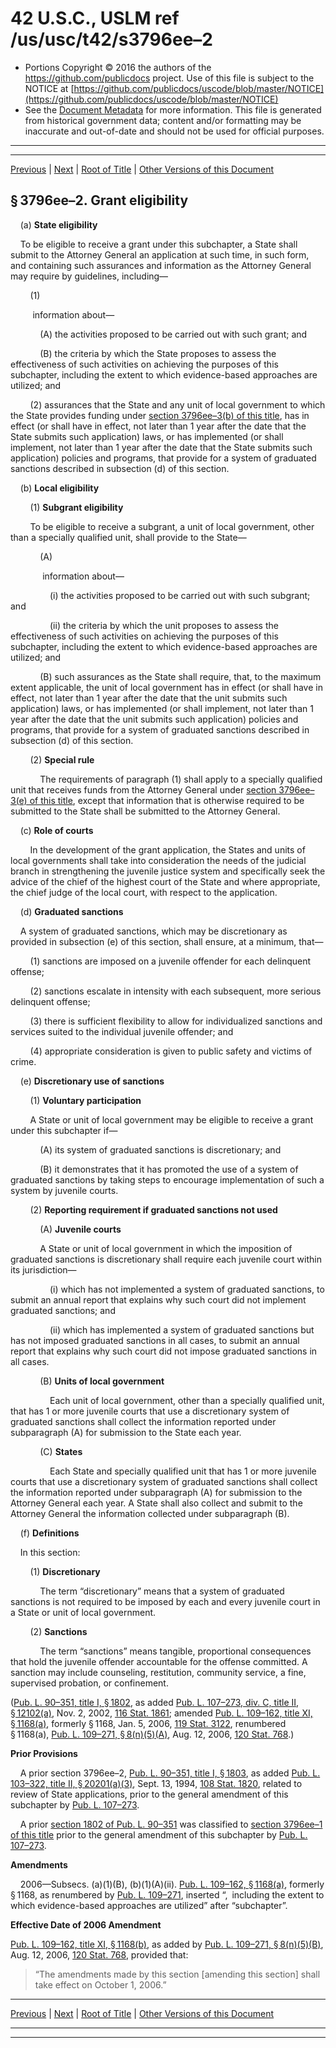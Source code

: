 ---
---

# 42 U.S.C., USLM ref /us/usc/t42/s3796ee–2

* Portions Copyright © 2016 the authors of the https://github.com/publicdocs project.
  Use of this file is subject to the NOTICE at [https://github.com/publicdocs/uscode/blob/master/NOTICE](https://github.com/publicdocs/uscode/blob/master/NOTICE)
* See the [Document Metadata](././../../../../..//README.md) for more information.
  This file is generated from historical government data; content and/or formatting may be inaccurate and out-of-date and should not be used for official purposes.

----------
----------

[Previous](./../../../../..//us/usc/t42/ch46/schXII–F/m__us_usc_t42_s3796ee–1.md) | [Next](./../../../../..//us/usc/t42/ch46/schXII–F/m__us_usc_t42_s3796ee–3.md) | [Root of Title](./../../../../../) | [Other Versions of this Document](https://publicdocs.github.io/go/links?ns=uslm&ref=%2Fus%2Fusc%2Ft42%2Fs3796ee%E2%80%932)

## § 3796ee–2. Grant eligibility

    (a) __State eligibility__ 

    To be eligible to receive a grant under this subchapter, a State shall submit to the Attorney General an application at such time, in such form, and containing such assurances and information as the Attorney General may require by guidelines, including—

        (1)

         information about—

            (A) the activities proposed to be carried out with such grant; and

            (B) the criteria by which the State proposes to assess the effectiveness of such activities on achieving the purposes of this subchapter, including the extent to which evidence-based approaches are utilized; and

        (2) assurances that the State and any unit of local government to which the State provides funding under [section 3796ee–3(b) of this title][/us/usc/t42/s3796ee–3/b], has in effect (or shall have in effect, not later than 1 year after the date that the State submits such application) laws, or has implemented (or shall implement, not later than 1 year after the date that the State submits such application) policies and programs, that provide for a system of graduated sanctions described in subsection (d) of this section.

    (b) __Local eligibility__ 

        (1) __Subgrant eligibility__ 

        To be eligible to receive a subgrant, a unit of local government, other than a specially qualified unit, shall provide to the State—

            (A)

             information about—

                (i) the activities proposed to be carried out with such subgrant; and

                (ii) the criteria by which the unit proposes to assess the effectiveness of such activities on achieving the purposes of this subchapter, including the extent to which evidence-based approaches are utilized; and

            (B) such assurances as the State shall require, that, to the maximum extent applicable, the unit of local government has in effect (or shall have in effect, not later than 1 year after the date that the unit submits such application) laws, or has implemented (or shall implement, not later than 1 year after the date that the unit submits such application) policies and programs, that provide for a system of graduated sanctions described in subsection (d) of this section.

        (2) __Special rule__ 

            The requirements of paragraph (1) shall apply to a specially qualified unit that receives funds from the Attorney General under [section 3796ee–3(e) of this title][/us/usc/t42/s3796ee–3/e], except that information that is otherwise required to be submitted to the State shall be submitted to the Attorney General.

    (c) __Role of courts__ 

        In the development of the grant application, the States and units of local governments shall take into consideration the needs of the judicial branch in strengthening the juvenile justice system and specifically seek the advice of the chief of the highest court of the State and where appropriate, the chief judge of the local court, with respect to the application.

    (d) __Graduated sanctions__ 

    A system of graduated sanctions, which may be discretionary as provided in subsection (e) of this section, shall ensure, at a minimum, that—

        (1) sanctions are imposed on a juvenile offender for each delinquent offense;

        (2) sanctions escalate in intensity with each subsequent, more serious delinquent offense;

        (3) there is sufficient flexibility to allow for individualized sanctions and services suited to the individual juvenile offender; and

        (4) appropriate consideration is given to public safety and victims of crime.

    (e) __Discretionary use of sanctions__ 

        (1) __Voluntary participation__ 

        A State or unit of local government may be eligible to receive a grant under this subchapter if—

            (A) its system of graduated sanctions is discretionary; and

            (B) it demonstrates that it has promoted the use of a system of graduated sanctions by taking steps to encourage implementation of such a system by juvenile courts.

        (2) __Reporting requirement if graduated sanctions not used__ 

            (A) __Juvenile courts__ 

            A State or unit of local government in which the imposition of graduated sanctions is discretionary shall require each juvenile court within its jurisdiction—

                (i) which has not implemented a system of graduated sanctions, to submit an annual report that explains why such court did not implement graduated sanctions; and

                (ii) which has implemented a system of graduated sanctions but has not imposed graduated sanctions in all cases, to submit an annual report that explains why such court did not impose graduated sanctions in all cases.

            (B) __Units of local government__ 

                Each unit of local government, other than a specially qualified unit, that has 1 or more juvenile courts that use a discretionary system of graduated sanctions shall collect the information reported under subparagraph (A) for submission to the State each year.

            (C) __States__ 

                Each State and specially qualified unit that has 1 or more juvenile courts that use a discretionary system of graduated sanctions shall collect the information reported under subparagraph (A) for submission to the Attorney General each year. A State shall also collect and submit to the Attorney General the information collected under subparagraph (B).

    (f) __Definitions__ 

    In this section:

        (1) __Discretionary__ 

            The term “discretionary” means that a system of graduated sanctions is not required to be imposed by each and every juvenile court in a State or unit of local government.

        (2) __Sanctions__ 

            The term “sanctions” means tangible, proportional consequences that hold the juvenile offender accountable for the offense committed. A sanction may include counseling, restitution, community service, a fine, supervised probation, or confinement.

([Pub. L. 90–351, title I, § 1802][/us/pl/90/351/s1802], as added [Pub. L. 107–273, div. C, title II, § 12102(a)][/us/pl/107/273/s12102/a], Nov. 2, 2002, [116 Stat. 1861][/us/stat/116/1861]; amended [Pub. L. 109–162, title XI, § 1168(a)][/us/pl/109/162/s1168/a], formerly § 1168, Jan. 5, 2006, [119 Stat. 3122][/us/stat/119/3122], renumbered § 1168(a), [Pub. L. 109–271, § 8(n)(5)(A)][/us/pl/109/271/s8/n/5/A], Aug. 12, 2006, [120 Stat. 768][/us/stat/120/768].)

 __Prior Provisions__ 

    A prior section 3796ee–2, [Pub. L. 90–351, title I, § 1803][/us/pl/90/351/s1803], as added [Pub. L. 103–322, title II, § 20201(a)(3)][/us/pl/103/322/s20201/a/3], Sept. 13, 1994, [108 Stat. 1820][/us/stat/108/1820], related to review of State applications, prior to the general amendment of this subchapter by [Pub. L. 107–273][/us/pl/107/273].

    A prior [section 1802 of Pub. L. 90–351][/us/pl/90/351/s1802] was classified to [section 3796ee–1 of this title][/us/usc/t42/s3796ee–1] prior to the general amendment of this subchapter by [Pub. L. 107–273][/us/pl/107/273].

 __Amendments__ 

    2006—Subsecs. (a)(1)(B), (b)(1)(A)(ii). [Pub. L. 109–162, § 1168(a)][/us/pl/109/162/s1168/a], formerly § 1168, as renumbered by [Pub. L. 109–271][/us/pl/109/271], inserted “, including the extent to which evidence-based approaches are utilized” after “subchapter”.

 __Effective Date of 2006 Amendment__ 

[Pub. L. 109–162, title XI, § 1168(b)][/us/pl/109/162/s1168/b], as added by [Pub. L. 109–271, § 8(n)(5)(B)][/us/pl/109/271/s8/n/5/B], Aug. 12, 2006, [120 Stat. 768][/us/stat/120/768], provided that: 

> “The amendments made by this section \[amending this section\] shall take effect on October 1, 2006.”

----------

[Previous](./../../../../..//us/usc/t42/ch46/schXII–F/m__us_usc_t42_s3796ee–1.md) | [Next](./../../../../..//us/usc/t42/ch46/schXII–F/m__us_usc_t42_s3796ee–3.md) | [Root of Title](./../../../../../) | [Other Versions of this Document](https://publicdocs.github.io/go/links?ns=uslm&ref=%2Fus%2Fusc%2Ft42%2Fs3796ee%E2%80%932)

----------
----------

[/us/usc/t42/s3796ee–3/b]: https://publicdocs.github.io/go/links?ns=uslm&ref=%2Fus%2Fusc%2Ft42%2Fs3796ee%E2%80%933%2Fb
[/us/usc/t42/s3796ee–3/e]: https://publicdocs.github.io/go/links?ns=uslm&ref=%2Fus%2Fusc%2Ft42%2Fs3796ee%E2%80%933%2Fe
[/us/pl/90/351/s1802]: https://publicdocs.github.io/go/links?ns=uslm&ref=%2Fus%2Fpl%2F90%2F351%2Fs1802
[/us/pl/107/273/s12102/a]: https://publicdocs.github.io/go/links?ns=uslm&ref=%2Fus%2Fpl%2F107%2F273%2Fs12102%2Fa
[/us/stat/116/1861]: https://publicdocs.github.io/go/links?ns=uslm&ref=%2Fus%2Fstat%2F116%2F1861
[/us/pl/109/162/s1168/a]: https://publicdocs.github.io/go/links?ns=uslm&ref=%2Fus%2Fpl%2F109%2F162%2Fs1168%2Fa
[/us/stat/119/3122]: https://publicdocs.github.io/go/links?ns=uslm&ref=%2Fus%2Fstat%2F119%2F3122
[/us/pl/109/271/s8/n/5/A]: https://publicdocs.github.io/go/links?ns=uslm&ref=%2Fus%2Fpl%2F109%2F271%2Fs8%2Fn%2F5%2FA
[/us/stat/120/768]: https://publicdocs.github.io/go/links?ns=uslm&ref=%2Fus%2Fstat%2F120%2F768
[/us/pl/90/351/s1803]: https://publicdocs.github.io/go/links?ns=uslm&ref=%2Fus%2Fpl%2F90%2F351%2Fs1803
[/us/pl/103/322/s20201/a/3]: https://publicdocs.github.io/go/links?ns=uslm&ref=%2Fus%2Fpl%2F103%2F322%2Fs20201%2Fa%2F3
[/us/stat/108/1820]: https://publicdocs.github.io/go/links?ns=uslm&ref=%2Fus%2Fstat%2F108%2F1820
[/us/pl/107/273]: https://publicdocs.github.io/go/links?ns=uslm&ref=%2Fus%2Fpl%2F107%2F273
[/us/pl/90/351/s1802]: https://publicdocs.github.io/go/links?ns=uslm&ref=%2Fus%2Fpl%2F90%2F351%2Fs1802
[/us/usc/t42/s3796ee–1]: https://publicdocs.github.io/go/links?ns=uslm&ref=%2Fus%2Fusc%2Ft42%2Fs3796ee%E2%80%931
[/us/pl/107/273]: https://publicdocs.github.io/go/links?ns=uslm&ref=%2Fus%2Fpl%2F107%2F273
[/us/pl/109/162/s1168/a]: https://publicdocs.github.io/go/links?ns=uslm&ref=%2Fus%2Fpl%2F109%2F162%2Fs1168%2Fa
[/us/pl/109/271]: https://publicdocs.github.io/go/links?ns=uslm&ref=%2Fus%2Fpl%2F109%2F271
[/us/pl/109/162/s1168/b]: https://publicdocs.github.io/go/links?ns=uslm&ref=%2Fus%2Fpl%2F109%2F162%2Fs1168%2Fb
[/us/pl/109/271/s8/n/5/B]: https://publicdocs.github.io/go/links?ns=uslm&ref=%2Fus%2Fpl%2F109%2F271%2Fs8%2Fn%2F5%2FB
[/us/stat/120/768]: https://publicdocs.github.io/go/links?ns=uslm&ref=%2Fus%2Fstat%2F120%2F768


